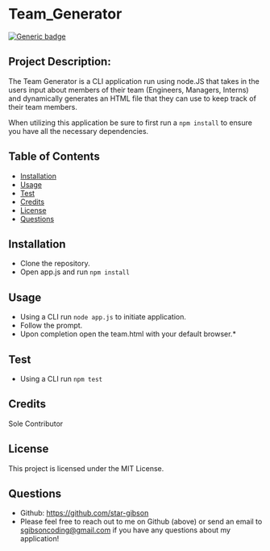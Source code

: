 # Team_Generator
[![Generic badge](https://img.shields.io/badge/License-MIT-blue.svg)](https://shields.io/)

## Project Description: 
The Team Generator is a CLI application run using node.JS that takes in the users input about members of their team (Engineers, Managers, Interns) and dynamically generates an HTML file that they can use to keep track of their team members. 

When utilizing this application be sure to first run a `npm install` to ensure you have all the necessary dependencies.

## Table of Contents
  * [Installation](#installation)
  * [Usage](#usage)
  * [Test](#test)
  * [Credits](#credits)
  * [License](#license)
  * [Questions](#questions)
     
## Installation
* Clone the repository.
* Open app.js and run `npm install`


## Usage
* Using a CLI run `node app.js` to initiate application.
* Follow the prompt. 
* Upon completion open the team.html with your default browser.*

## Test
* Using a CLI run `npm test`

## Credits
Sole Contributor

## License
This project is licensed under the MIT License.

## Questions
  * Github: https://github.com/star-gibson
  * Please feel free to reach out to me on Github (above) or send an email to sgibsoncoding@gmail.com if you have any questions about my application!